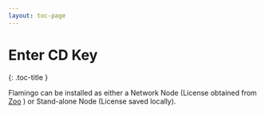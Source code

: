 ```yaml
---
layout: toc-page
---
```



# Enter CD Key
{: .toc-title }

Flamingo can be installed as either a Network Node (License obtained from [Zoo](http://www.rhino3d.com/zoo.htm) ) or Stand-alone Node (License saved locally).

